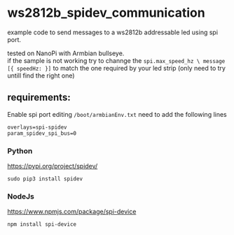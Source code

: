 # ws2812b_spidev_communication
example code to send messages to a ws2812b addressable led using spi port.  
  
tested on NanoPi with Armbian bullseye.  
if the sample is not working try to channge the ```spi.max_speed_hz \ message [{ speedHz: }]``` to match the one required by your led strip (only need to try untill find the right one)

## requirements:
Enable spi port editing ```/boot/armbianEnv.txt``` need to add the following lines 
```
overlays=spi-spidev
param_spidev_spi_bus=0
```

### Python
https://pypi.org/project/spidev/
```
sudo pip3 install spidev
```
### NodeJs
https://www.npmjs.com/package/spi-device
```
npm install spi-device
```

